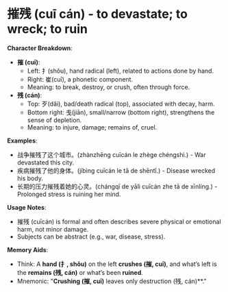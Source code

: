 # **摧残 (cuī cán) - to devastate; to wreck; to ruin**

**Character Breakdown**:  
- **摧 (cuī)**:
  - Left: 扌(shǒu), hand radical (left), related to actions done by hand.
  - Right: 崔(cuī), a phonetic component.
  - Meaning: to break, destroy, or crush, often through force.  
- **残 (cán)**:
  - Top: 歹(dǎi), bad/death radical (top), associated with decay, harm.
  - Bottom right: 戋(jiān), small/narrow (bottom right), strengthens the sense of depletion.
  - Meaning: to injure, damage; remains of, cruel.

**Examples**:  
- 战争摧残了这个城市。(zhànzhēng cuīcán le zhège chéngshì.) - War devastated this city.  
- 疾病摧残了他的身体。(jíbìng cuīcán le tā de shēntǐ.) - Disease wrecked his body.  
- 长期的压力摧残着她的心灵。(chángqī de yālì cuīcán zhe tā de xīnlíng.) - Prolonged stress is ruining her mind.

**Usage Notes**:  
- 摧残 (cuīcán) is formal and often describes severe physical or emotional harm, not minor damage.  
- Subjects can be abstract (e.g., war, disease, stress).

**Memory Aids**:  
- Think: A **hand (扌, shǒu)** on the left **crushes (摧, cuī)**, and what’s left is the **remains (残, cán)** or what’s been **ruined**.  
- Mnemonic: "**Crushing (摧, cuī)** leaves only destruction (残, cán)**."